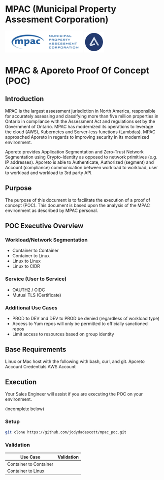 # MPAC (Municipal Property Assesment Corporation)
<div align="left">
    <img src="customer_logo.png" height="50%" width="50%"</img> 
    <img src="aporeto_logo.png" height="13%" width="13%"</img> 
</div>

# MPAC & Aporeto Proof Of Concept (POC)

## Introduction

MPAC is the largest assessment jurisdiction in North America, responsible for accurately assessing and classifying more than five million properties in Ontario in compliance with the Assessment Act and regulations set by the Government of Ontario. MPAC has modernized its operations to leverage the cloud (AWS), Kubernetes and Server-less functions (Lambdas). MPAC approached Aporeto in regards to improving security in its modernized environment.

Aporeto provides Application Segmentation and Zero-Trust Network Segmentation using Crypto-Identity as opposed to network primitives (e.g. IP addresses). Aporeto is able to Authenticate, Authorized (segment) and Account (compliance) communication between workload to workload, user to workload and workload to 3rd party API.

## Purpose

The purpose of this document is to facilitate the execution of a proof of concept (POC). This document is based upon the analysis of the MPAC environment as described by MPAC personal.

## POC Executive Overview

### Workload/Network Segmentation
- Container to Container
- Container to Linux
- Linux to Linux
- Linux to CIDR

### Service (User to Service)
- OAUTH2 / OIDC
- Mutual TLS (Certificate)

### Additional Use Cases
- PROD to DEV and DEV to PROD be denied (regardless of workload type)
- Access to Yum repos will only be permitted to officially sanctioned repos
- Limit access to resources based on group identity

## Base Requirements

Linux or Mac host with the following with bash, curl, and git.
Aporeto Account Credentials
AWS Account

## Execution

Your Sales Engineer will assist if you are executing the POC on your environment.

(incomplete below)

### Setup
```bash
git clone https://github.com/jodydadescott/mpac_poc.git
```

### Validation

| Use Case               | Validation |
| ---------------------- | ---------- |
| Container to Container |            |
| Container to Linux     |            |
